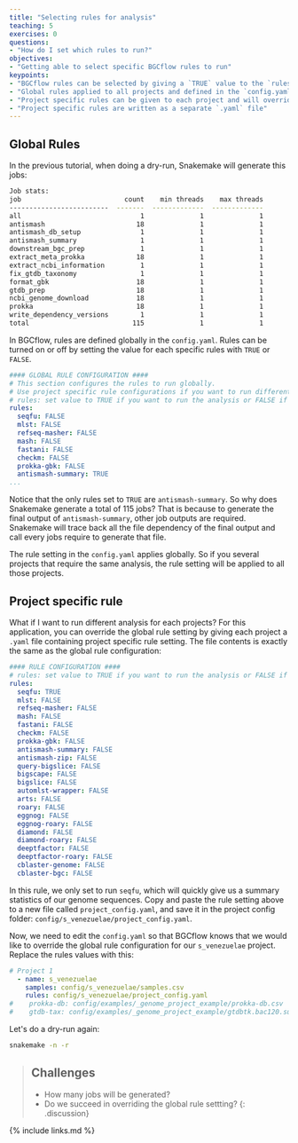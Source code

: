 ```yaml
---
title: "Selecting rules for analysis"
teaching: 5
exercises: 0
questions:
- "How do I set which rules to run?"
objectives:
- "Getting able to select specific BGCflow rules to run"
keypoints:
- "BGCflow rules can be selected by giving a `TRUE` value to the `rules` config"
- "Global rules applied to all projects and defined in the `config.yaml`"
- "Project specific rules can be given to each project and will override the global rule"
- "Project specific rules are written as a separate `.yaml` file"
---
```

## Global Rules
In the previous tutorial, when doing a dry-run, Snakemake will generate this jobs:

```bash
Job stats:
job                          count    min threads    max threads
-------------------------  -------  -------------  -------------
all                              1              1              1
antismash                       18              1              1
antismash_db_setup               1              1              1
antismash_summary                1              1              1
downstream_bgc_prep              1              1              1
extract_meta_prokka             18              1              1
extract_ncbi_information         1              1              1
fix_gtdb_taxonomy                1              1              1
format_gbk                      18              1              1
gtdb_prep                       18              1              1
ncbi_genome_download            18              1              1
prokka                          18              1              1
write_dependency_versions        1              1              1
total                          115              1              1
```

In BGCflow, rules are defined globally in the `config.yaml`. Rules can be turned on or off by setting the value for each specific rules with `TRUE` or `FALSE`.
```yaml
#### GLOBAL RULE CONFIGURATION ####
# This section configures the rules to run globally.
# Use project specific rule configurations if you want to run different rules for each projects.
# rules: set value to TRUE if you want to run the analysis or FALSE if you don't
rules:
  seqfu: FALSE
  mlst: FALSE
  refseq-masher: FALSE
  mash: FALSE
  fastani: FALSE
  checkm: FALSE
  prokka-gbk: FALSE
  antismash-summary: TRUE
...
``` 
Notice that the only rules set to `TRUE` are `antismash-summary`. So why does Snakemake generate a total of 115 jobs? That is because to generate the final output of `antismash-summary`, other job outputs are required. Snakemake will trace back all the file dependency of the final output and call every jobs require to generate that file.

The rule setting in the `config.yaml` applies globally. So if you several projects that require the same analysis, the rule setting will be applied to all those projects.

## Project specific rule
What if I want to run different analysis for each projects? For this application, you can override the global rule setting by giving each project a `.yaml` file containing project specific rule setting. The file contents is exactly the same as the global rule configuration:
```yaml
#### RULE CONFIGURATION ####
# rules: set value to TRUE if you want to run the analysis or FALSE if you don't
rules:
  seqfu: TRUE
  mlst: FALSE
  refseq-masher: FALSE
  mash: FALSE
  fastani: FALSE
  checkm: FALSE
  prokka-gbk: FALSE
  antismash-summary: FALSE
  antismash-zip: FALSE
  query-bigslice: FALSE
  bigscape: FALSE
  bigslice: FALSE
  automlst-wrapper: FALSE
  arts: FALSE
  roary: FALSE
  eggnog: FALSE
  eggnog-roary: FALSE
  diamond: FALSE
  diamond-roary: FALSE
  deeptfactor: FALSE
  deeptfactor-roary: FALSE
  cblaster-genome: FALSE
  cblaster-bgc: FALSE
```
In this rule, we only set to run `seqfu`, which will quickly give us a summary statistics of our genome sequences.
Copy and paste the rule setting above to a new file called `project_config.yaml`, and save it in the project config folder: `config/s_venezuelae/project_config.yaml`.

Now, we need to edit the `config.yaml` so that BGCflow knows that we would like to override the global rule configuration for our `s_venezuelae` project.
Replace the rules values with this:
```yaml
# Project 1
  - name: s_venezuelae
    samples: config/s_venezuelae/samples.csv
    rules: config/s_venezuelae/project_config.yaml
#    prokka-db: config/examples/_genome_project_example/prokka-db.csv
#    gtdb-tax: config/examples/_genome_project_example/gtdbtk.bac120.summary.tsv
```

Let's do a dry-run again:
```bash
snakemake -n -r 
```

> ## Challenges
> - How many jobs will be generated?
> - Do we succeed in overriding the global rule settting?
{: .discussion}

{% include links.md %}

